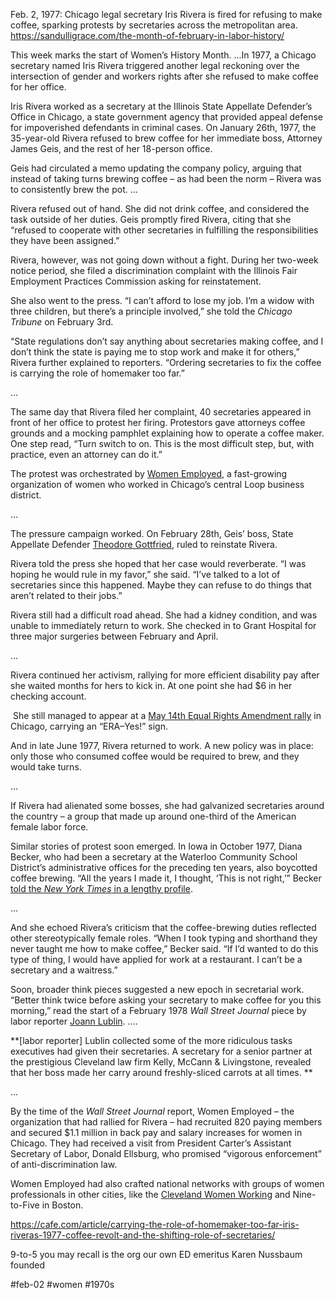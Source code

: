 Feb. 2, 1977: Chicago legal secretary Iris Rivera is fired for refusing to make coffee, sparking protests by secretaries across the metropolitan area.
https://sandulligrace.com/the-month-of-february-in-labor-history/

This week marks the start of Women’s History Month. ...In 1977, a Chicago secretary named Iris Rivera triggered another legal reckoning over the intersection of gender and workers rights after she refused to make coffee for her office. 

Iris Rivera worked as a secretary at the Illinois State Appellate Defender’s Office in Chicago, a state government agency that provided appeal defense for impoverished defendants in criminal cases. On January 26th, 1977, the 35-year-old Rivera refused to brew coffee for her immediate boss, Attorney James Geis, and the rest of her 18-person office. 

Geis had circulated a memo updating the company policy, arguing that instead of taking turns brewing coffee – as had been the norm – Rivera was to consistently brew the pot. ...

Rivera refused out of hand. She did not drink coffee, and considered the task outside of her duties. Geis promptly fired Rivera, citing that she “refused to cooperate with other secretaries in fulfilling the responsibilities they have been assigned.” 

Rivera, however, was not going down without a fight. During her two-week notice period, she filed a discrimination complaint with the Illinois Fair Employment Practices Commission asking for reinstatement.

She also went to the press. “I can’t afford to lose my job. I’m a widow with three children, but there’s a principle involved,” she told the _Chicago Tribune_ on February 3rd. 

“State regulations don’t say anything about secretaries making coffee, and I don’t think the state is paying me to stop work and make it for others,” Rivera further explained to reporters. “Ordering secretaries to fix the coffee is carrying the role of homemaker too far.” 

...

The same day that Rivera filed her complaint, 40 secretaries appeared in front of her office to protest her firing. Protestors gave attorneys coffee grounds and a mocking pamphlet explaining how to operate a coffee maker. One step read, “Turn switch to on. This is the most difficult step, but, with practice, even an attorney can do it.” 

The protest was orchestrated by [Women Employed](https://womenemployed.org/), a fast-growing organization of women who worked in Chicago’s central Loop business district.

...

The pressure campaign worked. On February 28th, Geis’ boss, State Appellate Defender [Theodore Gottfried](https://www.iacdl.net/?pg=BioTheodoreGottfried), ruled to reinstate Rivera. 

Rivera told the press she hoped that her case would reverberate. “I was hoping he would rule in my favor,” she said. “I’ve talked to a lot of secretaries since this happened. Maybe they can refuse to do things that aren’t related to their jobs.”  

Rivera still had a difficult road ahead. She had a kidney condition, and was unable to immediately return to work. She checked in to Grant Hospital for three major surgeries between February and April.

...

Rivera continued her activism, rallying for more efficient disability pay after she waited months for hers to kick in. At one point she had $6 in her checking account. 

 She still managed to appear at a [May 14th Equal Rights Amendment rally](https://www.oakpark.com/2012/08/21/the-era-amendment-went-down-to-defeat-30-years-ago-time-for-a-look-back/) in Chicago, carrying an “ERA–Yes!” sign. 

And in late June 1977, Rivera returned to work. A new policy was in place: only those who consumed coffee would be required to brew, and they would take turns.

...

If Rivera had alienated some bosses, she had galvanized secretaries around the country – a group that made up around one-third of the American female labor force. 

Similar stories of protest soon emerged. In Iowa in October 1977, Diana Becker, who had been a secretary at the Waterloo Community School District’s administrative offices for the preceding ten years, also boycotted coffee brewing. “All the years I made it, I thought, ‘This is not right,’” Becker [told the _New York Times_ in a lengthy profile](https://www.nytimes.com/1977/10/28/archives/a-secretary-who-spurned-the-coffee-detail.html).   

...

And she echoed Rivera’s criticism that the coffee-brewing duties reflected other stereotypically female roles. “When I took typing and shorthand they never taught me how to make coffee,” Becker said. “If I’d wanted to do this type of thing, I would have applied for work at a restaurant. I can’t be a secretary and a waitress.”

Soon, broader think pieces suggested a new epoch in secretarial work. “Better think twice before asking your secretary to make coffee for you this morning,” read the start of a February 1978 _Wall Street Journal_ piece by labor reporter [Joann Lublin](https://www.wsj.com/news/author/joann-s-lublin). ....

**[labor reporter] Lublin collected some of the more ridiculous tasks executives had given their secretaries. A secretary for a senior partner at the prestigious Cleveland law firm Kelly, McCann & Livingstone, revealed that her boss made her carry around freshly-sliced carrots at all times. **

...

By the time of the _Wall Street Journal_ report, Women Employed – the organization that had rallied for Rivera – had recruited 820 paying members and secured $1.1 million in back pay and salary increases for women in Chicago. They had received a visit from President Carter’s Assistant Secretary of Labor, Donald Ellsburg, who promised “vigorous enforcement” of anti-discrimination law. 

Women Employed had also crafted national networks with groups of women professionals in other cities, like the [Cleveland Women Working](http://ead.ohiolink.edu/xtf-ead/view?docId=ead/OCLWHi0287.xml;chunk.id=bioghist_1;brand=default) and Nine-to-Five in Boston. 

https://cafe.com/article/carrying-the-role-of-homemaker-too-far-iris-riveras-1977-coffee-revolt-and-the-shifting-role-of-secretaries/

9-to-5 you may recall is the org our own ED emeritus Karen Nussbaum founded

#feb-02 #women #1970s